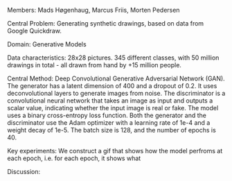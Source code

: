 Members: Mads Høgenhaug, Marcus Friis, Morten Pedersen

Central Problem: Generating synthetic drawings, based on data from Google Quickdraw. 

Domain: Generative Models

Data characteristics: 28x28 pictures. 345 different classes, with 50 million drawings in total - all drawn from hand by +15 million people. 


Central Method: Deep Convolutional Generative Adversarial Network (GAN). The generator has a latent dimension of 400 and a dropout of 0.2. It uses deconvolutional layers to generate images from noise. The discriminator is a convolutional neural network that takes an image as input and outputs a scalar value, indicating whether the input image is real or fake. 
The model uses a binary cross-entropy loss function. Both the generator and the discriminator use the Adam optimizer with a learning rate of 1e-4 and a weight decay of 1e-5. The batch size is 128, and the number of epochs is 40.

Key experiments: We construct a gif that shows how the model perfroms at each epoch, i.e. for each epoch, it shows what 

Discussion:
